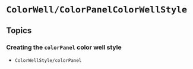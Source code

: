 # ``ColorWell/ColorPanelColorWellStyle``

## Topics

### Creating the `colorPanel` color well style

- ``ColorWellStyle/colorPanel``
